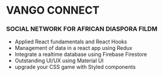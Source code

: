 # VANGO CONNECT

### SOCIAL NETWORK FOR AFRICAN DIASPORA FILDM

- Applied React fundamentals and  React Hooks
- Management of data in a react app using Redux
- Integrate a realtime database using Firebase Firestore
- Outstanding UI/UX using Material UI
- upgrade your CSS game with Styled components 
